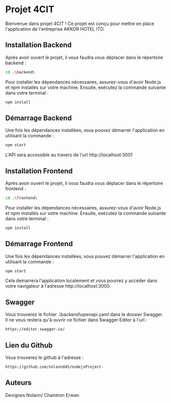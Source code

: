 # Projet 4CIT

Bienvenue dans projet 4CIT ! Ce projet est conçu pour mettre en place l'application de l'entreprise AKKOR HOTEL ITD.

## Installation Backend

Après avoir ouvert le projet, il vous faudra vous déplacer dans le répertoire backend :

```bash
cd .\backend\
```

Pour installer les dépendances nécessaires, assurez-vous d'avoir Node.js et npm installés sur votre machine. Ensuite, exécutez la commande suivante dans votre terminal :

```bash
npm install
```

## Démarrage Backend
Une fois les dépendances installées, vous pouvez démarrer l'application en utilisant la commande :

```bash
npm start
```
L'API sera accessible au travers de l'url http://localhost:3001 

## Installation Frontend

Après avoir ouvert le projet, il vous faudra vous déplacer dans le répertoire frontend :

```bash
cd .\frontend\
```

Pour installer les dépendances nécessaires, assurez-vous d'avoir Node.js et npm installés sur votre machine. Ensuite, exécutez la commande suivante dans votre terminal :

```bash
npm install
```

## Démarrage Frontend
Une fois les dépendances installées, vous pouvez démarrer l'application en utilisant la commande :

```bash
npm start
```
Cela demarrera l'application localement et vous pourrez y accéder dans votre navigateur à l'adresse http://localhost:3000.

## Swagger

Vous trouverez le fichier .\backend\openapi.yaml dans le dossier Swagger. Il ne vous restera qu'à ouvrir ce fichier dans Swagger Editor à l'url :

```bash
https://editor.swagger.io/
```
## Lien du Github 

Vous trouverez le github à l'adresse :

```bash
https://github.com/nolannd45/nodejsProject-
```

## Auteurs
Devignes Nolann/ Chaintron Erwan 

